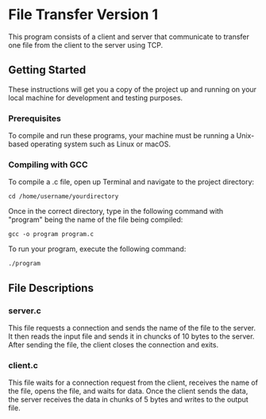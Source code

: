 # File Transfer Version 1

This program consists of a client and server that communicate to transfer one file from the client to the server using TCP.

## Getting Started

These instructions will get you a copy of the project up and running on your local machine for development and testing purposes.

### Prerequisites

To compile and run these programs, your machine must be running a Unix-based operating system such as Linux or macOS.

### Compiling with GCC

To compile a .c file, open up Terminal and navigate to the project directory:

```
cd /home/username/yourdirectory
```

Once in the correct directory, type in the following command with "program" being the name of the file being compiled:
```
gcc -o program program.c
```

To run your program, execute the following command:

```
./program
```

## File Descriptions

### server.c

This file requests a connection and sends the name of the file to the server. It then reads the input file and sends it in chuncks of 10 bytes to the server. After sending the file, the client closes the connection and exits.

### client.c
This file waits for a connection request from the client, receives the name of the file, opens the file, and waits for data. Once the client sends the data, the server receives the data in chunks of 5 bytes and writes to the output file.
